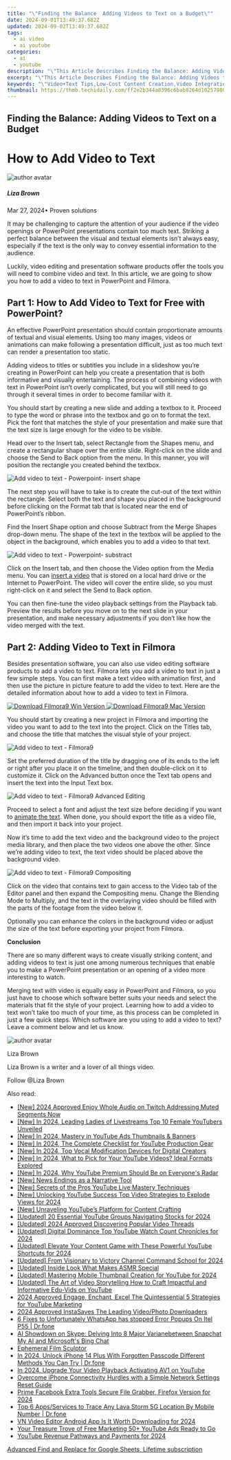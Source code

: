 ```yaml
---
title: "\"Finding the Balance  Adding Videos to Text on a Budget\""
date: 2024-09-01T13:49:37.682Z
updated: 2024-09-02T13:49:37.682Z
tags:
  - ai video
  - ai youtube
categories:
  - ai
  - youtube
description: "\"This Article Describes Finding the Balance: Adding Videos to Text on a Budget\""
excerpt: "\"This Article Describes Finding the Balance: Adding Videos to Text on a Budget\""
keywords: "\"Video+Text Tips,Low-Cost Content Creation,Video Integration in Writing,Affordable Media Addition,Budget-Friendly Multimedia,Text with Videos (On a Budget),Cost-Effective Visuals in Articles\""
thumbnail: https://thmb.techidaily.com/ff2e2b344a8396c6bab8264d1025798025a6c7a29bed97ca0ab60000543775d0.jpg
---
```


## Finding the Balance: Adding Videos to Text on a Budget

# How to Add Video to Text

![author avatar](https://lh5.googleusercontent.com/-AIMmjowaFs4/AAAAAAAAAAI/AAAAAAAAABc/Y5UmwDaI7HU/s250-c-k/photo.jpg)

##### Liza Brown

 Mar 27, 2024• Proven solutions

It may be challenging to capture the attention of your audience if the video openings or PowerPoint presentations contain too much text. Striking a perfect balance between the visual and textual elements isn’t always easy, especially if the text is the only way to convey essential information to the audience.

Luckily, video editing and presentation software products offer the tools you will need to combine video and text. In this article, we are going to show you how to add a video to text in PowerPoint and Filmora.

## Part 1: How to Add Video to Text for Free with PowerPoint?

An effective PowerPoint presentation should contain proportionate amounts of textual and visual elements. Using too many images, videos or animations can make following a presentation difficult, just as too much text can render a presentation too static.

Adding videos to titles or subtitles you include in a slideshow you’re creating in PowerPoint can help you create a presentation that is both informative and visually entertaining. The process of combining videos with text in PowerPoint isn’t overly complicated, but you will still need to go through it several times in order to become familiar with it.

You should start by creating a new slide and adding a textbox to it. Proceed to type the word or phrase into the textbox and go on to format the text. Pick the font that matches the style of your presentation and make sure that the text size is large enough for the video to be visible.

Head over to the Insert tab, select Rectangle from the Shapes menu, and create a rectangular shape over the entire slide. Right-click on the slide and choose the Send to Back option from the menu. In this manner, you will position the rectangle you created behind the textbox.

![Add video to text - Powerpoint- insert shape](https://images.wondershare.com/filmora/article-images/insert-rectangle-shape.jpg)

The next step you will have to take is to create the cut-out of the text within the rectangle. Select both the text and shape you placed in the background before clicking on the Format tab that is located near the end of PowerPoint’s ribbon.

Find the Insert Shape option and choose Subtract from the Merge Shapes drop-down menu. The shape of the text in the textbox will be applied to the object in the background, which enables you to add a video to that text.

![Add video to text - Powerpoint- substract](https://images.wondershare.com/filmora/article-images/subtract-from-merge-shapes.jpg)

Click on the Insert tab, and then choose the Video option from the Media menu. You can [insert a video](https://tools.techidaily.com/wondershare/filmora/download/) that is stored on a local hard drive or the Internet to PowerPoint. The video will cover the entire slide, so you must right-click on it and select the Send to Back option.

You can then fine-tune the video playback settings from the Playback tab. Preview the results before you move on to the next slide in your presentation, and make necessary adjustments if you don’t like how the video merged with the text.

## Part 2: Adding Video to Text in Filmora

Besides presentation software, you can also use video editing software products to add a video to text. Filmora lets you add a video to text in just a few simple steps. You can first make a text video with animation first, and then use the picture in picture feature to add the video to text. Here are the detailed information about how to add a video to text in Filmora.

[![Download Filmora9 Win Version](https://images.wondershare.com/filmora/guide/download-btn-win.jpg) ](https://tools.techidaily.com/wondershare/filmora/download/) [![Download Filmora9 Mac Version](https://images.wondershare.com/filmora/guide/download-btn-mac.jpg) ](https://tools.techidaily.com/wondershare/filmora/download/)

You should start by creating a new project in Filmora and importing the video you want to add to the text into the project. Click on the Titles tab, and choose the title that matches the visual style of your project.

![Add video to text - Filmora9](https://images.wondershare.com/filmora/article-images/add-title-effects.jpg)

Set the preferred duration of the title by dragging one of its ends to the left or right after you place it on the timeline, and then double-click on it to customize it. Click on the Advanced button once the Text tab opens and insert the text into the Input Text box.

![Add video to text - Filmora9 Advanced Editing](https://images.wondershare.com/filmora/article-images/make-text-video-advanced-text-edit.jpg)

Proceed to select a font and adjust the text size before deciding if you want to [animate the text](https://tools.techidaily.com/wondershare/filmora/download/). When done, you should export the title as a video file, and then import it back into your project.

Now it’s time to add the text video and the background video to the project media library, and then place the two videos one above the other. Since we’re adding video to text, the text video should be placed above the background video.

![Add video to text - Filmora9 Compositing](https://images.wondershare.com/filmora/article-images/compositing-video-9.jpg)

Click on the video that contains text to gain access to the Video tab of the Editor panel and then expand the Compositing menu. Change the Blending Mode to Multiply, and the text in the overlaying video should be filled with the parts of the footage from the video below it.

Optionally you can enhance the colors in the background video or adjust the size of the text before exporting your project from Filmora.

**Conclusion**

There are so many different ways to create visually striking content, and adding videos to text is just one among numerous techniques that enable you to make a PowerPoint presentation or an opening of a video more interesting to watch.

Merging text with video is equally easy in PowerPoint and Filmora, so you just have to choose which software better suits your needs and select the materials that fit the style of your project. Learning how to add a video to text won’t take too much of your time, as this process can be completed in just a few quick steps. Which software are you using to add a video to text? Leave a comment below and let us know.

![author avatar](https://lh5.googleusercontent.com/-AIMmjowaFs4/AAAAAAAAAAI/AAAAAAAAABc/Y5UmwDaI7HU/s250-c-k/photo.jpg)

Liza Brown

Liza Brown is a writer and a lover of all things video.

Follow @Liza Brown


<ins class="adsbygoogle"
     style="display:block"
     data-ad-format="autorelaxed"
     data-ad-client="ca-pub-7571918770474297"
     data-ad-slot="1223367746"></ins>



<ins class="adsbygoogle"
     style="display:block"
     data-ad-client="ca-pub-7571918770474297"
     data-ad-slot="8358498916"
     data-ad-format="auto"
     data-full-width-responsive="true"></ins>

<span class="atpl-alsoreadstyle">Also read:</span>
<div><ul>
<li><a href="https://facebook-clips.techidaily.com/new-2024-approved-enjoy-whole-audio-on-twitch-addressing-muted-segments-now/"><u>[New] 2024 Approved  Enjoy Whole Audio on Twitch  Addressing Muted Segments Now</u></a></li>
<li><a href="https://youtube-tips.techidaily.com/n-2024-leading-ladies-of-livestreams-top-10-female-youtubers-unveiled/"><u>[New] In 2024, Leading Ladies of Livestreams  Top 10 Female YouTubers Unveiled</u></a></li>
<li><a href="https://youtube-tips.techidaily.com/n-2024-mastery-in-youtube-ads-thumbnails-and-banners/"><u>[New] In 2024, Mastery in YouTube Ads  Thumbnails & Banners</u></a></li>
<li><a href="https://youtube-tips.techidaily.com/n-2024-the-complete-checklist-for-youtube-production-gear/"><u>[New] In 2024, The Complete Checklist for YouTube Production Gear</u></a></li>
<li><a href="https://youtube-tips.techidaily.com/n-2024-top-vocal-modification-devices-for-digital-creators/"><u>[New] In 2024, Top Vocal Modification Devices for Digital Creators</u></a></li>
<li><a href="https://youtube-tips.techidaily.com/n-2024-what-to-pick-for-your-youtube-videos-ideal-formats-explored/"><u>[New] In 2024, What to Pick for Your YouTube Videos? Ideal Formats Explored</u></a></li>
<li><a href="https://youtube-tips.techidaily.com/n-2024-why-youtube-premium-should-be-on-everyones-radar/"><u>[New] In 2024, Why YouTube Premium Should Be on Everyone's Radar</u></a></li>
<li><a href="https://youtube-tips.techidaily.com/ews-endings-as-a-narrative-tool/"><u>[New] News Endings as a Narrative Tool</u></a></li>
<li><a href="https://youtube-tips.techidaily.com/ecrets-of-the-pros-youtube-live-mastery-techniques/"><u>[New] Secrets of the Pros  YouTube Live Mastery Techniques</u></a></li>
<li><a href="https://youtube-tips.techidaily.com/nlocking-youtube-success-top-video-strategies-to-explode-views-for-2024/"><u>[New] Unlocking YouTube Success  Top Video Strategies to Explode Views for 2024</u></a></li>
<li><a href="https://youtube-tips.techidaily.com/nraveling-youtubes-platform-for-content-crafting/"><u>[New] Unraveling YouTube’s Platform for Content Crafting</u></a></li>
<li><a href="https://youtube-tips.techidaily.com/ed-20-essential-youtube-groups-navigating-stocks-for-2024/"><u>[Updated] 20 Essential YouTube Groups Navigating Stocks for 2024</u></a></li>
<li><a href="https://youtube-tips.techidaily.com/ed-2024-approved-discovering-popular-video-threads/"><u>[Updated] 2024 Approved  Discovering Popular Video Threads</u></a></li>
<li><a href="https://youtube-tips.techidaily.com/ed-digital-dominance-top-youtube-watch-count-chronicles-for-2024/"><u>[Updated] Digital Dominance  Top YouTube Watch Count Chronicles for 2024</u></a></li>
<li><a href="https://youtube-tips.techidaily.com/ed-elevate-your-content-game-with-these-powerful-youtube-shortcuts-for-2024/"><u>[Updated] Elevate Your Content Game with These Powerful YouTube Shortcuts for 2024</u></a></li>
<li><a href="https://youtube-tips.techidaily.com/ed-from-visionary-to-victory-channel-command-school-for-2024/"><u>[Updated] From Visionary to Victory  Channel Command School for 2024</u></a></li>
<li><a href="https://youtube-tips.techidaily.com/ed-inside-look-what-makes-asmr-special/"><u>[Updated] Inside Look  What Makes ASMR Special</u></a></li>
<li><a href="https://youtube-tips.techidaily.com/ed-mastering-mobile-thumbnail-creation-for-youtube-for-2024/"><u>[Updated] Mastering Mobile Thumbnail Creation for YouTube for 2024</u></a></li>
<li><a href="https://facebook-video-footage.techidaily.com/updated-the-art-of-video-storytelling-how-to-craft-impactful-and-informative-edu-vids-on-youtube/"><u>[Updated] The Art of Video Storytelling  How to Craft Impactful and Informative Edu-Vids on YouTube</u></a></li>
<li><a href="https://youtube-tips.techidaily.com/approved-engage-enchant-excel-the-quintessential-5-strategies-for-youtube-marketing/"><u>2024 Approved  Engage, Enchant, Excel  The Quintessential 5 Strategies for YouTube Marketing</u></a></li>
<li><a href="https://instagram-clips.techidaily.com/2024-approved-instasaves-the-leading-videophoto-downloaders/"><u>2024 Approved  InstaSaves  The Leading Video/Photo Downloaders</u></a></li>
<li><a href="https://howto.techidaily.com/6-fixes-to-unfortunately-whatsapp-has-stopped-error-popups-on-itel-p55-drfone-by-drfone-fix-android-problems-fix-android-problems/"><u>6 Fixes to Unfortunately WhatsApp has stopped Error Popups On Itel P55 | Dr.fone</u></a></li>
<li><a href="https://tech-hub.techidaily.com/ai-showdown-on-skype-delving-into-8-major-varianebetween-snapchat-my-ai-and-microsofts-bing-chat/"><u>AI Showdown on Skype: Delving Into 8 Major Varianebetween Snapchat My AI and Microsoft's Bing Chat</u></a></li>
<li><a href="https://youtube-tips.techidaily.com/eral-film-sculptor/"><u>Ephemeral Film Sculptor</u></a></li>
<li><a href="https://iphone-unlock.techidaily.com/in-2024-unlock-iphone-14-plus-with-forgotten-passcode-different-methods-you-can-try-drfone-by-drfone-ios/"><u>In 2024, Unlock iPhone 14 Plus With Forgotten Passcode Different Methods You Can Try | Dr.fone</u></a></li>
<li><a href="https://youtube-tips.techidaily.com/24-upgrade-your-video-playback-activating-av1-on-youtube/"><u>In 2024, Upgrade Your Video Playback  Activating AV1 on YouTube</u></a></li>
<li><a href="https://fox-that.techidaily.com/overcome-iphone-connectivity-hurdles-with-a-simple-network-settings-reset-guide/"><u>Overcome iPhone Connectivity Hurdles with a Simple Network Settings Reset Guide</u></a></li>
<li><a href="https://facebook-video-content.techidaily.com/prime-facebook-extra-tools-secure-file-grabber-firefox-version-for-2024/"><u>Prime Facebook Extra Tools  Secure File Grabber, Firefox Version for 2024</u></a></li>
<li><a href="https://android-location-track.techidaily.com/top-6-appsservices-to-trace-any-lava-storm-5g-location-by-mobile-number-drfone-by-drfone-virtual-android/"><u>Top 6 Apps/Services to Trace Any Lava Storm 5G Location By Mobile Number | Dr.fone</u></a></li>
<li><a href="https://ai-video-tools.techidaily.com/vn-video-editor-android-app-is-it-worth-downloading-for-2024/"><u>VN Video Editor Android App Is It Worth Downloading for 2024</u></a></li>
<li><a href="https://youtube-tips.techidaily.com/45809538-your-treasure-trove-of-free-marketing-50plus-youtube-ads-ready-to-go/"><u>Your Treasure Trove of Free Marketing  50+ YouTube Ads Ready to Go</u></a></li>
<li><a href="https://youtube-tips.techidaily.com/be-revenue-pathways-and-payments-for-2024/"><u>YouTube Revenue  Pathways and Payments for 2024</u></a></li>
</ul></div>

<!-- affiliate ads begin -->
<a href="https://secure.2checkout.com/order/checkout.php?PRODS=4729642&QTY=1&AFFILIATE=108875&CART=1">Advanced Find and Replace for Google Sheets, Lifetime subscription</a>
<!-- affiliate ads end -->